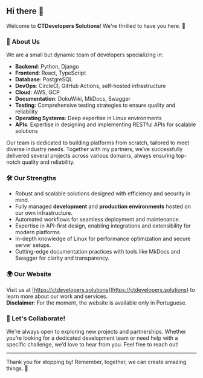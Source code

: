 ## Hi there 👋

Welcome to **CTDevelopers Solutions**! We're thrilled to have you here. 🌟

### 🌟 About Us
We are a small but dynamic team of developers specializing in:
- **Backend**: Python, Django
- **Frontend**: React, TypeScript
- **Database**: PostgreSQL
- **DevOps**: CircleCI, GitHub Actions, self-hosted infrastructure
- **Cloud**: AWS, GCP
- **Documentation**: DokuWiki, MkDocs, Swagger
- **Testing**: Comprehensive testing strategies to ensure quality and reliability
- **Operating Systems**: Deep expertise in Linux environments
- **APIs**: Expertise in designing and implementing RESTful APIs for scalable solutions

Our team is dedicated to building platforms from scratch, tailored to meet diverse industry needs. Together with my partners, we’ve successfully delivered several projects across various domains, always ensuring top-notch quality and reliability.

### 🛠️ Our Strengths
- Robust and scalable solutions designed with efficiency and security in mind.
- Fully managed **development** and **production environments** hosted on our own infrastructure.
- Automated workflows for seamless deployment and maintenance.
- Expertise in API-first design, enabling integrations and extensibility for modern platforms.
- In-depth knowledge of Linux for performance optimization and secure server setups.
- Cutting-edge documentation practices with tools like MkDocs and Swagger for clarity and transparency.

### 🌍 Our Website
Visit us at [https://ctdevelopers.solutions](https://ctdevelopers.solutions) to learn more about our work and services.  
**Disclaimer**: For the moment, the website is available only in Portuguese.

### 🤝 Let's Collaborate!
We’re always open to exploring new projects and partnerships. Whether you’re looking for a dedicated development team or need help with a specific challenge, we’d love to hear from you. Feel free to reach out!


---

Thank you for stopping by! Remember, together, we can create amazing things. 🚀
